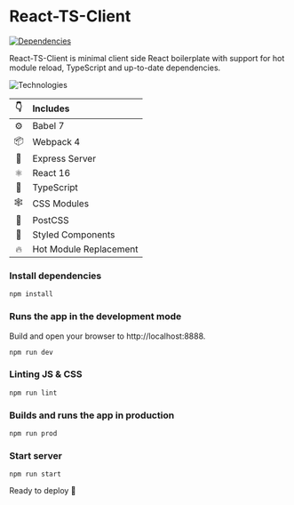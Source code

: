 # React-TS-Client
[![Dependencies](https://david-dm.org/DEEP-IMPACT-AG/react-ts-client/status.svg)](https://david-dm.org/DEEP-IMPACT-AG/react-ts-client)

React-TS-Client is minimal client side React boilerplate with support for hot module reload, TypeScript and up-to-date dependencies.

![Technologies](https://raw.githubusercontent.com/luangjokaj/react-fondue/master/src/assets/img/tech-stack.svg?sanitize=true)

|👇|Includes|
|:-:|:---|
|⚙| Babel 7|
|📦| Webpack 4|
|🤖| Express Server|
|⚛| React 16|
|🌈| TypeScript|
|🕸| CSS Modules|
|🎨| PostCSS|
|💅| Styled Components|
|🔥| Hot Module Replacement|

### Install dependencies
```
npm install
```

### Runs the app in the development mode
Build and open your browser to http://localhost:8888.
```
npm run dev
```

### Linting JS & CSS
```
npm run lint
```

### Builds and runs the app in production
```
npm run prod
```

### Start server
```
npm run start
```

Ready to deploy 🚀
